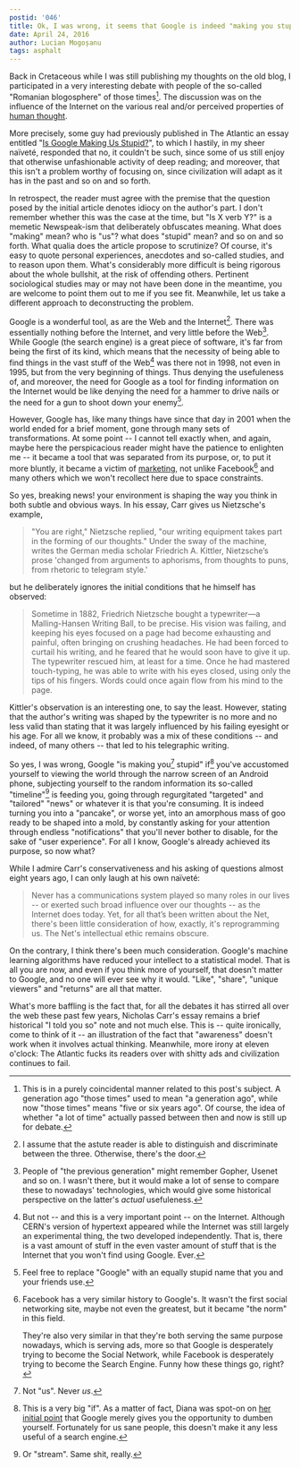 ```yaml
---
postid: '046'
title: Ok, I was wrong, it seems that Google is indeed "making you stupid"
date: April 24, 2016
author: Lucian Mogoșanu
tags: asphalt
---
```


Back in Cretaceous while I was still publishing my thoughts on the old
blog, I participated in a very interesting debate with people of the
so-called "Romanian blogosphere" of those times[^1]. The discussion was
on the influence of the Internet on the various real and/or perceived
properties of [human thought][ganditul].

More precisely, some guy had previously published in The Atlantic an
essay entitled "[Is Google Making Us Stupid?][atlantic]", to which I
hastily, in my sheer naïveté, responded that no, it couldn't be such,
since some of us still enjoy that otherwise unfashionable activity of
deep reading; and moreover, that this isn't a problem worthy of focusing
on, since civilization will adapt as it has in the past and so on and so
forth.

In retrospect, the reader must agree with the premise that the question
posed by the initial article denotes idiocy on the author's part. I
don't remember whether this was the case at the time, but "Is X verb Y?"
is a memetic Newspeak-ism that deliberately obfuscates meaning. What
does "making" mean? who is "us"? what does "stupid" mean? and so on and
so forth. What qualia does the article propose to scrutinize? Of course,
it's easy to quote personal experiences, anecdotes and so-called
studies, and to reason upon them. What's considerably more difficult is
being rigorous about the whole bullshit, at the risk of offending
others. Pertinent sociological studies may or may not have been done in
the meantime, you are welcome to point them out to me if you see
fit. Meanwhile, let us take a different approach to deconstructing the
problem.

Google is a wonderful tool, as are the Web and the Internet[^2]. There
was essentially nothing before the Internet, and very little before the
Web[^3]. While Google (the search engine) is a great piece of software,
it's far from being the first of its kind, which means that the
necessity of being able to find things in the vast stuff of the Web[^4]
was there not in 1998, not even in 1995, but from the very beginning of
things. Thus denying the usefuleness of, and moreover, the need for
Google as a tool for finding information on the Internet would be like
denying the need for a hammer to drive nails or the need for a gun to
shoot down your enemy[^5].

However, Google has, like many things have since that day in 2001 when
the world ended for a brief moment, gone through many sets of
transformations. At some point -- I cannot tell exactly when, and again,
maybe here the perspicacious reader might have the patience to enlighten
me -- it became a tool that was separated from its purpose, or, to put
it more bluntly, it became a victim of [marketing][marketing], not
unlike Facebook[^6] and many others which we won't recollect here due to
space constraints.

So yes, breaking news! your environment is shaping the way you think in
both subtle and obvious ways. In his essay, Carr gives us Nietzsche's
example,

>  "You are right," Nietzsche replied, "our writing equipment takes part
>  in the forming of our thoughts." Under the sway of the machine,
>  writes the German media scholar Friedrich A. Kittler, Nietzsche’s
>  prose 'changed from arguments to aphorisms, from thoughts to puns,
>  from rhetoric to telegram style.'

but he deliberately ignores the initial conditions that he himself
has observed:

> Sometime in 1882, Friedrich Nietzsche bought a typewriter—a
> Malling-Hansen Writing Ball, to be precise. His vision was failing,
> and keeping his eyes focused on a page had become exhausting and
> painful, often bringing on crushing headaches. He had been forced to
> curtail his writing, and he feared that he would soon have to give it
> up. The typewriter rescued him, at least for a time. Once he had
> mastered touch-typing, he was able to write with his eyes closed,
> using only the tips of his fingers. Words could once again flow from
> his mind to the page.

Kittler's observation is an interesting one, to say the least. However,
stating that the author's writing was shaped by the typewriter is no
more and no less valid than stating that it was largely influenced by
his failing eyesight or his age. For all we know, it probably was a mix
of these conditions -- and indeed, of many others -- that led to his
telegraphic writing.

So yes, I was wrong, Google "is making you[^7] stupid" if[^8] you've
accustomed yourself to viewing the world through the narrow screen of an
Android phone, subjecting yourself to the random information its
so-called "timeline"[^9] is feeding you, going through regurgitated
"targeted" and "tailored" "news" or whatever it is that you're
consuming. It is indeed turning you into a "pancake", or worse yet, into
an amorphous mass of goo ready to be shaped into a mold, by constantly
asking for your attention through endless "notifications" that you'll
never bother to disable, for the sake of "user experience". For all I
know, Google's already achieved its purpose, so now what?

While I admire Carr's conservativeness and his asking of questions
almost eight years ago, I can only laugh at his own naïveté:

> Never has a communications system played so many roles in our lives --
> or exerted such broad influence over our thoughts -- as the Internet
> does today. Yet, for all that’s been written about the Net, there's
> been little consideration of how, exactly, it's reprogramming us. The
> Net's intellectual ethic remains obscure.

On the contrary, I think there's been much consideration. Google's
machine learning algorithms have reduced your intellect to a statistical
model. That is all you are now, and even if you think more of yourself,
that doesn't matter to Google, and no one will ever see why it
would. "Like", "share", "unique viewers" and "returns" are all that
matter.

What's more baffling is the fact that, for all the debates it has
stirred all over the web these past few years, Nicholas Carr's essay
remains a brief historical "I told you so" note and not much else. This
is -- quite ironically, come to think of it -- an illustration of the
fact that "awareness" doesn't work when it involves actual
thinking. Meanwhile, more irony at eleven o'clock: The Atlantic fucks
its readers over with shitty ads and civilization continues to fail.

[^1]: This is in a purely coincidental manner related to this post's
    subject. A generation ago "those times" used to mean "a generation
    ago", while now "those times" means "five or six years ago". Of
    course, the idea of whether "a lot of time" actually passed between
    then and now is still up for debate.

[^2]: I assume that the astute reader is able to distinguish and
    discriminate between the three. Otherwise, there's the door.

[^3]: People of "the previous generation" might remember Gopher, Usenet
    and so on. I wasn't there, but it would make a lot of sense to
    compare these to nowadays' technologies, which would give some
    historical perspective on the latter's *actual* usefuleness.

[^4]: But not -- and this is a very important point -- on the
    Internet. Although CERN's version of hypertext appeared while the
    Internet was still largely an experimental thing, the two developed
    independently. That is, there is a vast amount of stuff in the even
    vaster amount of stuff that is the Internet that you won't find
    using Google. Ever.

[^5]: Feel free to replace "Google" with an equally stupid name that you
    and your friends use.

[^6]: Facebook has a very similar history to Google's. It wasn't the
    first social networking site, maybe not even the greatest, but it
    became "the norm" in this field.

    They're also very similar in that they're both serving the same
    purpose nowadays, which is serving ads, more so that Google is
    desperately trying to become the Social Network, while Facebook is
    desperately trying to become the Search Engine. Funny how these
    things go, right?

[^7]: Not "us". Never *us*.

[^8]: This is a very big "if". As a matter of fact, Diana was spot-on on
    [her initial point][diana] that Google merely gives you the
    opportunity to dumben yourself. Fortunately for us sane people, this
    doesn't make it any less useful of a search engine.

[^9]: Or "stream". Same shit, really.

[ganditul]: http://lucian.mogosanu.ro/bricks/ganditul-in-era-tehnologica/
[atlantic]: http://www.theatlantic.com/magazine/archive/2008/07/is-google-making-us-stupid/306868/
[marketing]: /posts/y02/043-on-the-failure-of-marketing.html
[diana]: http://www.dianacoman.com/blog/2010/02/21/google-te-prosteste-nu-iti-ofera-doar-mai-multe-oportunitati-sa-o-faci-singur/
